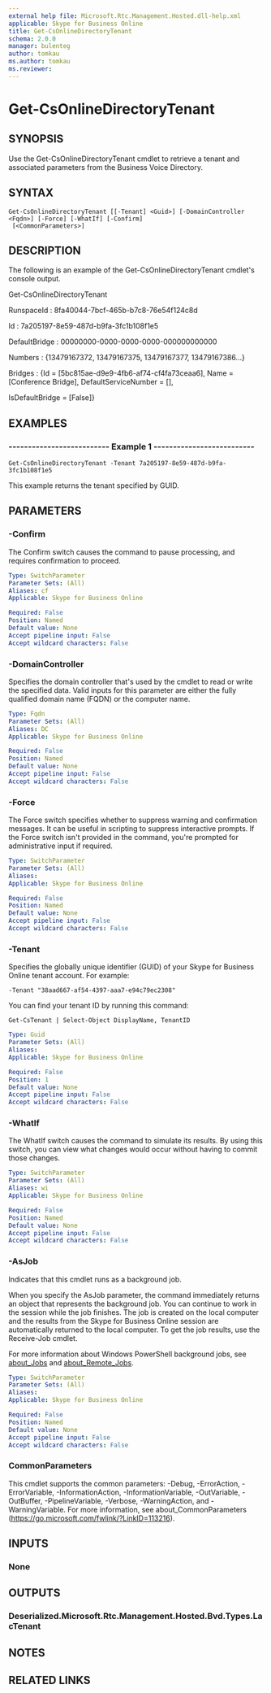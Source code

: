 ```yaml
---
external help file: Microsoft.Rtc.Management.Hosted.dll-help.xml 
applicable: Skype for Business Online
title: Get-CsOnlineDirectoryTenant
schema: 2.0.0
manager: bulenteg
author: tomkau
ms.author: tomkau
ms.reviewer:
---
```


# Get-CsOnlineDirectoryTenant

## SYNOPSIS
Use the Get-CsOnlineDirectoryTenant cmdlet to retrieve a tenant and associated parameters from the Business Voice Directory.

## SYNTAX

```
Get-CsOnlineDirectoryTenant [[-Tenant] <Guid>] [-DomainController <Fqdn>] [-Force] [-WhatIf] [-Confirm]
 [<CommonParameters>]
```

## DESCRIPTION
The following is an example of the Get-CsOnlineDirectoryTenant cmdlet's console output.

Get-CsOnlineDirectoryTenant

RunspaceId : 8fa40044-7bcf-465b-b7c8-76e54f124c8d

Id : 7a205197-8e59-487d-b9fa-3fc1b108f1e5

DefaultBridge : 00000000-0000-0000-0000-000000000000

Numbers : {13479167372, 13479167375, 13479167377, 13479167386...}

Bridges : {Id = \[5bc815ae-d9e9-4fb6-af74-cf4fa73ceaa6\], Name = \[Conference Bridge\], DefaultServiceNumber = \[\],

IsDefaultBridge = \[False\]}

## EXAMPLES

### -------------------------- Example 1 --------------------------
```
Get-CsOnlineDirectoryTenant -Tenant 7a205197-8e59-487d-b9fa-3fc1b108f1e5
```

This example returns the tenant specified by GUID.


## PARAMETERS

### -Confirm
The Confirm switch causes the command to pause processing, and requires confirmation to proceed.

```yaml
Type: SwitchParameter
Parameter Sets: (All)
Aliases: cf
Applicable: Skype for Business Online

Required: False
Position: Named
Default value: None
Accept pipeline input: False
Accept wildcard characters: False
```

### -DomainController
Specifies the domain controller that's used by the cmdlet to read or write the specified data.
Valid inputs for this parameter are either the fully qualified domain name (FQDN) or the computer name.

```yaml
Type: Fqdn
Parameter Sets: (All)
Aliases: DC
Applicable: Skype for Business Online

Required: False
Position: Named
Default value: None
Accept pipeline input: False
Accept wildcard characters: False
```

### -Force
The Force switch specifies whether to suppress warning and confirmation messages.
It can be useful in scripting to suppress interactive prompts.
If the Force switch isn't provided in the command, you're prompted for administrative input if required.

```yaml
Type: SwitchParameter
Parameter Sets: (All)
Aliases: 
Applicable: Skype for Business Online

Required: False
Position: Named
Default value: None
Accept pipeline input: False
Accept wildcard characters: False
```

### -Tenant
Specifies the globally unique identifier (GUID) of your Skype for Business Online tenant account.
For example: 

`-Tenant "38aad667-af54-4397-aaa7-e94c79ec2308"`

You can find your tenant ID by running this command: 

`Get-CsTenant | Select-Object DisplayName, TenantID`

```yaml
Type: Guid
Parameter Sets: (All)
Aliases: 
Applicable: Skype for Business Online

Required: False
Position: 1
Default value: None
Accept pipeline input: False
Accept wildcard characters: False
```

### -WhatIf
The WhatIf switch causes the command to simulate its results.
By using this switch, you can view what changes would occur without having to commit those changes.

```yaml
Type: SwitchParameter
Parameter Sets: (All)
Aliases: wi
Applicable: Skype for Business Online

Required: False
Position: Named
Default value: None
Accept pipeline input: False
Accept wildcard characters: False
```

### -AsJob
Indicates that this cmdlet runs as a background job.

When you specify the AsJob parameter, the command immediately returns an object that represents the background job. You can continue to work in the session while the job finishes. The job is created on the local computer and the results from the Skype for Business Online session are automatically returned to the local computer. To get the job results, use the Receive-Job cmdlet.

For more information about Windows PowerShell background jobs, see [about_Jobs](https://docs.microsoft.com/powershell/module/microsoft.powershell.core/about/about_jobs?view=powershell-6) and [about_Remote_Jobs](https://docs.microsoft.com/powershell/module/microsoft.powershell.core/about/about_remote_jobs?view=powershell-6).

```yaml
Type: SwitchParameter
Parameter Sets: (All)
Aliases: 
Applicable: Skype for Business Online

Required: False
Position: Named
Default value: None
Accept pipeline input: False
Accept wildcard characters: False
```

### CommonParameters
This cmdlet supports the common parameters: -Debug, -ErrorAction, -ErrorVariable, -InformationAction, -InformationVariable, -OutVariable, -OutBuffer, -PipelineVariable, -Verbose, -WarningAction, and -WarningVariable. For more information, see about_CommonParameters (https://go.microsoft.com/fwlink/?LinkID=113216).


## INPUTS

### None


## OUTPUTS

### Deserialized.Microsoft.Rtc.Management.Hosted.Bvd.Types.LacTenant


## NOTES


## RELATED LINKS

